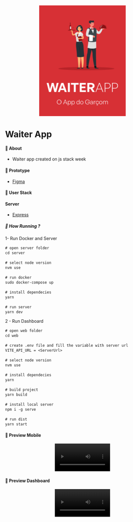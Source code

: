 <p align="center" >
   <img src=".github/logo.png" alt="logo" height="360px"/>
</p>

# Waiter App

#### :postbox: About

- Waiter app created on js stack week

#### :pushpin: Prototype

- [Figma](<https://www.figma.com/file/VmmYachnQfBjYzEh8BDp6W/WAITERAPP-(Copy)?node-id=11%3A195&t=dGB1KTEFpV8FzHYN-0>)

#### :rocket: User Stack

#### Server

- [Express](https://expressjs.com/pt-br/guide/routing.html)

##### 🤷 How Running ?

1- Run Docker and Server

```
# open server folder
cd server

# select node version
nvm use

# run docker
sudo docker-compose up

# install dependecies
yarn

# run server
yarn dev
```

2 - Run Dashboard

```
# open web folder
cd web

# create .env file and fill the variable with server url
VITE_API_URL = <ServerUrl>

# select node version
nvm use

# install dependecies
yarn

# build project
yarn build

# install local server
npm i -g serve

# run dist
yarn start

```

#### 📱 Preview Mobile

<p align="center">
<video src='https://user-images.githubusercontent.com/38052474/205186168-f260f061-ae7c-4fdf-a7e6-346f0a9257c6.mp4' width=180/> 
</p>

#### 📱 Preview Dashboard

<p align="center">
<video src='https://user-images.githubusercontent.com/38052474/205186168-f260f061-ae7c-4fdf-a7e6-346f0a9257c6.mp4' width=180/> 
</p>
